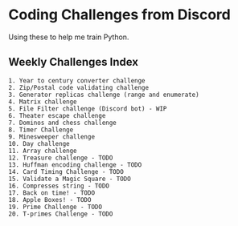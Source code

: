 # Coding Challenges from Discord

Using these to help me train Python.

## Weekly Challenges Index

    1. Year to century converter challenge
    2. Zip/Postal code validating challenge
    3. Generator replicas challenge (range and enumerate)
    4. Matrix challenge
    5. File Filter challenge (Discord bot) - WIP
    6. Theater escape challenge
    7. Dominos and chess challenge
    8. Timer Challenge
    9. Minesweeper challenge
    10. Day challenge
    11. Array challenge
    12. Treasure challenge - TODO
    13. Huffman encoding challenge - TODO
    14. Card Timing Challenge - TODO
    15. Validate a Magic Square​ - TODO
    16. Compresses string - TODO
    17. Back on time! - TODO
    18. Apple Boxes! - TODO
    19. Prime Challenge - TODO
    20. T-primes Challenge - TODO
